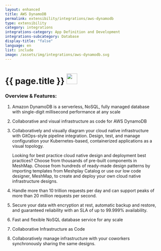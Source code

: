 ```yaml
---
layout: enhanced
title: AWS DynamoDB
permalink: extensibility/integrations/aws-dynamodb
type: extensibility
category: integrations
integrations-category: App Definition and Development
integrations-subcategory: Database
display-title: "false"
language: en
list: include
image: /assets/img/integrations/aws-dynamodb.svg
---
```


<h1>{{ page.title }} <img src="{{ page.image }}" style="width: 35px; height: 35px;" /></h1>


<!-- This needs replaced with the Category property, not the sub-category.
 #### About: Amazon DynamoDB is a serverless, NoSQL, fully managed database with single-digit millisecond performance at any scale -->

### Overview & Features:

1. Amazon DynamoDB is a serverless, NoSQL, fully managed database with single-digit millisecond performance at any scale

2. Collaborative and visual infrastructure as code for AWS DynamoDB

4. 
    Collaboratively and visually diagram your cloud native infrastructure with GitOps-style pipeline integration. Design, test, and manage configuration your Kubernetes-based, containerized applications as a visual topology.



    Looking for best practice cloud native design and deployment best practices? Choose from thousands of pre-built components in MeshMap. Choose from hundreds of ready-made design patterns by importing templates from Meshplay Catalog or use our low code designer, MeshMap, to create and deploy your own cloud native infrastructure designs.



5. Handle more than 10 trillion requests per day and can support peaks of more than 20 million requests per second.


6. Secure your data with encryption at rest, automatic backup and restore, and guaranteed reliability with an SLA of up to 99.999% availability.

7. Fast and flexible NoSQL database service for any scale

8. Collaborative Infrastructure as Code

9. Collaboratively manage infrastructure with your coworkers synchronously sharing the same designs.

